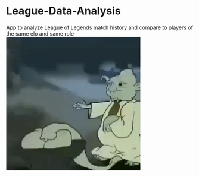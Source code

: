 # League-Data-Analysis
App to analyze League of Legends match history and compare to players of the same elo and same role
![cock](ezgif.com-gif-maker.gif)
